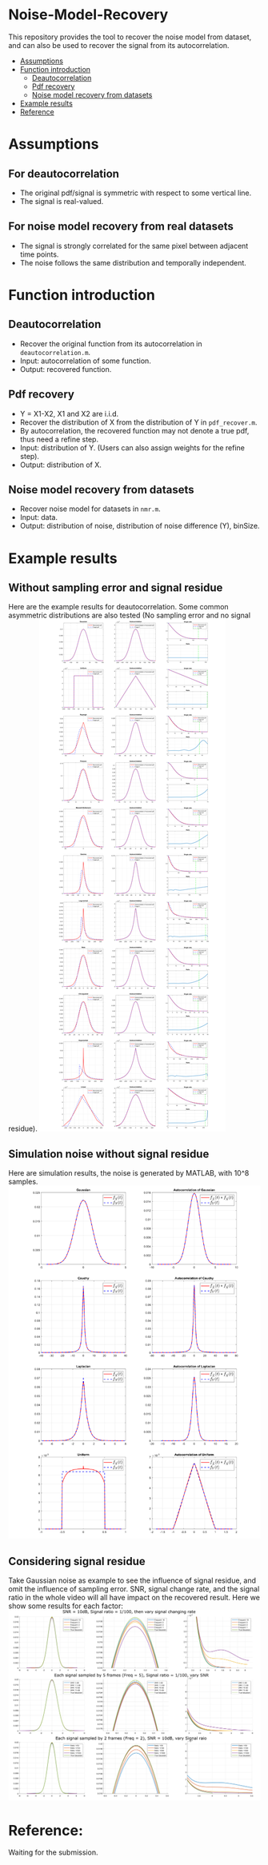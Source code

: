 # Noise-Model-Recovery
This repository provides the tool to recover the noise model from dataset, and can also be used to recover the signal from its autocorrelation.

- [Assumptions](#assumptions)
- [Function introduction](#function-introduction)
  - [Deautocorrelation](#deautocorrelation)
  - [Pdf recovery](#pdf-recovery)
  - [Noise model recovery from datasets](#noise-model-recovery-from-datasets)
- [Example results](#example-results)
- [Reference](#reference)

# Assumptions
## For deautocorrelation
* The original pdf/signal is symmetric with respect to some vertical line.
* The signal is real-valued.

## For noise model recovery from real datasets
* The signal is strongly correlated for the same pixel between adjacent time points.
* The noise follows the same distribution and temporally independent.

# Function introduction
## Deautocorrelation
* Recover the original function from its autocorrelation in `deautocorrelation.m`.
* Input: autocorrelation of some function.
* Output: recovered function.

## Pdf recovery
* Y = X1-X2, X1 and X2 are i.i.d.
* Recover the distribution of X from the distribution of Y in `pdf_recover.m`. 
* By autocorrelation, the recovered function may not denote a true pdf, thus need a refine step.
* Input: distribution of Y. (Users can also assign weights for the refine step).
* Output: distribution of X.

## Noise model recovery from datasets
* Recover noise model for datasets in `nmr.m`.
* Input: data.
* Output: distribution of noise, distribution of noise difference (Y), binSize.

# Example results
## Without sampling error and signal residue
Here are the example results for deautocorrelation. 
Some common asymmetric distributions are also tested (No sampling error and no signal residue).
![Results for common distributions](img/results_for_common_distributions.png)

## Simulation noise without signal residue
Here are simulation results, the noise is generated by MATLAB, with 10^8 samples.
![Simulation results](img/simulation_results.png)

## Considering signal residue
Take Gaussian noise as example to see the influence of signal residue, and omit the influence of sampling error.
SNR, signal change rate, and the signal ratio in the whole video will all have impact on the recovered result.
Here we show some results for each factor:
![signal residue](img/signal_residue_factors.png)

# Reference:
Waiting for the submission.
